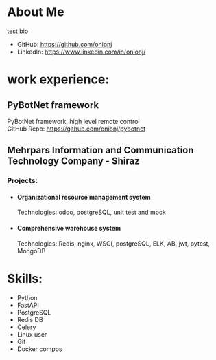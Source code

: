 
# About Me
test bio 

* GitHub: https://github.com/onionj
* LinkedIn: https://www.linkedin.com/in/onionj/


# work experience:

## PyBotNet framework 
PyBotNet framework, high level remote control\
GitHub Repo: https://github.com/onionj/pybotnet

## Mehrpars Information and Communication Technology Company - Shiraz
### Projects:
* #### Organizational resource management system
    Technologies:  odoo, postgreSQL, unit test and mock 

* #### Comprehensive warehouse system
    Technologies: Redis, nginx, WSGI, postgreSQL, ELK, AB, jwt, pytest, MongoDB

# Skills:

* Python
* FastAPI
* PostgreSQL
* Redis DB
* Celery
* Linux user
* Git
* Docker compos
